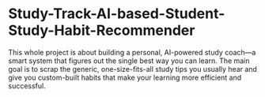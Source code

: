 # Study-Track-AI-based-Student-Study-Habit-Recommender
This whole project is about building a personal, AI-powered study coach—a smart system that figures out the single best way you can learn. The main goal is to scrap the generic, one-size-fits-all study tips you usually hear and give you custom-built habits that make your learning more efficient and successful.
